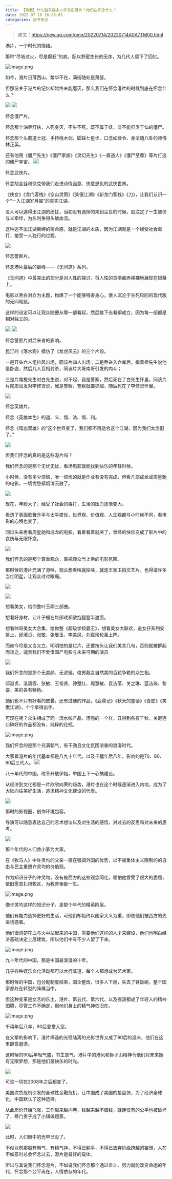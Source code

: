 ```yaml
---
title: 【转载】什么越来越多人怀念旧港片？他们在怀念什么？
date: 2022-07-18 16:28:03
categories: 读书笔记
---
```

>原文：https://new.qq.com/omn/20220714/20220714A0A7TM00.html

港片，一个时代的情结。

那种“尽皆过火，尽是癫狂”的疯，配以野蛮生长的无序，为几代人留下了回忆。

![image.png](https://upload-images.jianshu.io/upload_images/10024246-2a5b89a01ecdc2d8.png?imageMogr2/auto-orient/strip%7CimageView2/2/w/1240)

如今，港片日薄西山，繁华不在，满街随处是萧瑟。

但那份关于港片的记忆却始终未能磨灭，那么我们在怀念港片的时候到底在怀念什么？

![](https://upload-images.jianshu.io/upload_images/10024246-2d77bf64c9257e85.png?imageMogr2/auto-orient/strip%7CimageView2/2/w/1240)
![](https://upload-images.jianshu.io/upload_images/10024246-3cc07ca31aeb0f4b.png?imageMogr2/auto-orient/strip%7CimageView2/2/w/1240)

怀念僵尸片。

怀念那个油尽灯枯，人死身灭，不生不死，既不属于妖，又不能归类于仙的僵尸。

怀念那个头戴道士冠、手持桃木剑、脚踩七星步、口念如律令、身法随八卦的师傅林正英。

还有他用《僵尸先生》《僵尸家族》《灵幻先生》《一眉道人》《僵尸至尊》等片打造的僵尸宇宙。
![](https://upload-images.jianshu.io/upload_images/10024246-95d8c3860f5c0e86.png?imageMogr2/auto-orient/strip%7CimageView2/2/w/1240)

怀念武侠片。

怀念胡金铨和徐克带我们走进诗情画意、快意恩仇的武侠世界。

《侠女》《龙门客栈》《空山灵雨》《笑傲江湖》《新龙门客栈》《刀》，让我们认识一个“一入江湖岁月摧”的真实江湖。

没人可以逃得出江湖的纷扰，当初没有选择的来到尘世的时候，就注定了一生被侠与义牵绊，为名利争得头破血流。

这种逃不出江湖束缚的宿命感，就是江湖的本质，因为江湖就是一个经受社会毒打，接受一人独行的过程。

![](https://upload-images.jianshu.io/upload_images/10024246-7127f2d2a7fcc98a.png?imageMogr2/auto-orient/strip%7CimageView2/2/w/1240)

怀念警匪片。

怀念港片最后的巅峰——《无间道》系列。

《无间道》中最突出的部分是对人性的探讨，将人性的贪嗔痴赤裸裸地展现在银幕上。

电影以黑白对立为主题，构建了一个能够残害身心，使人沉沦于生死轮回的现代版的无间地狱。

这样的设定可以让观众随便从哪一部看起，然后接下去看都成立，因为每一部都是相对独立的。

![](https://upload-images.jianshu.io/upload_images/10024246-277abe88ac21b991.png?imageMogr2/auto-orient/strip%7CimageView2/2/w/1240)
![](https://upload-images.jianshu.io/upload_images/10024246-ebf6ee5d11bda780.png?imageMogr2/auto-orient/strip%7CimageView2/2/w/1240)

怀念警匪片对后来者的影响。

昆汀的《落水狗》模仿了《龙虎风云》的三个片段。

一是开头六人组拉风出场，同该片四人出场；二是乔进入仓库后，指着橙先生说他是卧底，然后几人互相射杀，同该片大哥南哥引发的内斗；

三是片尾橙先生对白先生说，对不起，我是警察，然后死在了白先生怀里，同该片片尾周润发对李修贤说，我是警察，警察就要抓贼，随后死在了李修贤怀里。

![](https://upload-images.jianshu.io/upload_images/10024246-7c9c45b60bfe3d7b.png?imageMogr2/auto-orient/strip%7CimageView2/2/w/1240)

怀念英雄片。

怀念《英雄本色》的道、义、悟、法、情、利。

怀念《喋血双雄》的“这个世界变了，我们都不再适合这个江湖，因为我们太念旧了。”

![](https://upload-images.jianshu.io/upload_images/10024246-7159e48ad8e40993.png?imageMogr2/auto-orient/strip%7CimageView2/2/w/1240)

但我们怀念的真的是这些港片吗？

我们怀念的是那个无忧无忧，看场电影就能找到快乐的年轻时候。

小时候，没有多少烦恼，唯一烦忧的就是作业有没有完成，但看几部成龙或周星驰的电影，一切忧愁都烟消云散了。

![](https://upload-images.jianshu.io/upload_images/10024246-c1a7bad0e97fdc99.png?imageMogr2/auto-orient/strip%7CimageView2/2/w/1240)

现在，年龄大了，经受了社会的毒打，生活的压力逐渐变大。

看透了表面歌舞升平与太平盛世，世界观、价值观、人生观都与小时候不同，看电影的心境也变了。

回过头来再看周星驰和成龙的电影，看着看着就哭了，曾经的快乐变成了影片中的哀伤与无限怀念。

![](https://upload-images.jianshu.io/upload_images/10024246-0156818e26d9ede2.png?imageMogr2/auto-orient/strip%7CimageView2/2/w/1240)

我们怀念的是那个尊重观众，真把观众当上帝的电影氛围。

那时候的港片充满了港味，观众想看啥就拍啥，就连王家卫拍文艺片，也得请许多当红明星，让观众过过眼瘾。

![](https://upload-images.jianshu.io/upload_images/10024246-6f9619e1d5d258cc.png?imageMogr2/auto-orient/strip%7CimageView2/2/w/1240)

![](https://upload-images.jianshu.io/upload_images/10024246-7f191478dc9a7530.png?imageMogr2/auto-orient/strip%7CimageView2/2/w/1240)

想看美女，给你整叶玉卿三部曲。

想看好身材，让叶子楣在每部戏都欲抱琵琶半遮面。

想看帅哥美女大合集，给你整《超级学校霸王》，想看美女大联欢，追女仔系列安排上，邱淑贞、张敏、张曼玉、李美凤、刘嘉玲轮番上阵。

而如今尽是又当又立，明明拍的是烂片，还要按头让我们美言几句，否则就被群起而攻之，谴责我们不爱惜国产电影与未来可期的演员

![](https://upload-images.jianshu.io/upload_images/10024246-dae02d93ca73ccdd.png?imageMogr2/auto-orient/strip%7CimageView2/2/w/1240)

我们怀念的是那个无美颜、无滤镜，俊男靓女自然美的百花争艳的众生相。

邱淑贞、温碧霞、张敏、王祖贤、钟楚红、周慧敏、袁洁莹、关之琳、蓝洁瑛、黎姿，美的各有特色。

她们也不只有好看的皮囊，还有过硬的作品，《鹿鼎记》《秋天的童话》《青蛇》《笑傲江湖》，个个拿得出手。

可现在呢？众生相成了同一流水线产品，漂亮的一个样，丑得到各有千秋，关键连口碑好的作品都没有，纯粹的花瓶。

![image.png](https://upload-images.jianshu.io/upload_images/10024246-b00277213f67a48e.png?imageMogr2/auto-orient/strip%7CimageView2/2/w/1240)

我们怀念的是那个充满朝气，有干劲且文化氛围浓重的浪漫时代。

大家看港片的年代基本都是八九十年代，以及千禧年后八年，影响的是70、80、90后三代人。
![](https://upload-images.jianshu.io/upload_images/10024246-ad3efca9704acee7.png?imageMogr2/auto-orient/strip%7CimageView2/2/w/1240)

八十年代的中国，改革开放伊始，举国上下一心搞建设。

从经济到文化都是一片欣欣向荣的趋势，港片也在这个时候逐渐进入内地，成为了大陆向往美好生活，追求精神文化建设的代表。


![](https://upload-images.jianshu.io/upload_images/10024246-77e318d768b9cf08.png?imageMogr2/auto-orient/strip%7CimageView2/2/w/1240)

那时的影视圈，创作环境包容。

导演可以随意表达自己的艺术想法以及对生活的感悟，对过去的反思和对未来的思考。

![](https://upload-images.jianshu.io/upload_images/10024246-d1d5779c0a2380a6.png?imageMogr2/auto-orient/strip%7CimageView2/2/w/1240)

那个年代的人们舍小家为大家。

在《牧马人》中许灵均的父亲一直在强调外国的优势，以不被集体主义限制的的自由与民主重塑许灵均的价值观。

作为知识分子的许灵均，没有被西方的这些观念同化，哪怕他曾受了很大的委屈，依旧愿意扎根牧区，为教育奉献一生。

![image.png](https://upload-images.jianshu.io/upload_images/10024246-febcec25d93fd831.png?imageMogr2/auto-orient/strip%7CimageView2/2/w/1240)

像许灵均这样的知识分子，是那个年代的精英阶层。

他们有能力选择更好的生活，可他们却始终以国家大义为重，即使他们被西方的先进诱惑着。

他们很清楚在血与火中站起来的中国，需要他们这样的人才来建设，他们也明白经济基础决定上层建筑，所以他们中有不少人留了下来。

![image.png](https://upload-images.jianshu.io/upload_images/10024246-3025391f3e5b0763.png?imageMogr2/auto-orient/strip%7CimageView2/2/w/1240)

九十年代的中国，那是中国最浪漫的十年。

几乎各种娱乐文化活动都可以大行其道，每个人都想成为艺术家。

那时候的中国，包分配制度结束，国企整改，很多人下岗，失去了铁饭碗，整个国家都处在转型的阵痛当中。

但这种变革是文艺的乐土，港片、第五代、第六代，以及摇滚都成了年轻人的精神图腾，尽管工作不确定，但他们身上的精气神依旧在。

![image.png](https://upload-images.jianshu.io/upload_images/10024246-677956cdac943368.png?imageMogr2/auto-orient/strip%7CimageView2/2/w/1240)

千禧年后八年，90后登堂入室。

在父辈的影响下，港片缔造的光怪陆离的光影世界又成了90后的温床，他们在这里肆意遨游。

这时候的90后年轻气盛，书生意气，港片中的港风和狮子山精神令他们对未来拥有无限梦想，那是他们最快乐的时光。

![](https://upload-images.jianshu.io/upload_images/10024246-246e0e2bea345cac.png?imageMogr2/auto-orient/strip%7CimageView2/2/w/1240)

可这一切在2008年之后都变了。

美国次贷危机引发的全球性金融危机，让中国成了美国的接盘侠，为了经济全球化，中国默认了这种选择。

从此房价开始飞涨，工作越来越内卷，钱越来越不值钱，就连仅有的公平也被破坏了，寒门贵子成了小镇做题家。

![](https://upload-images.jianshu.io/upload_images/10024246-044bd14dda14209b.png?imageMogr2/auto-orient/strip%7CimageView2/2/w/1240)

此时，人们眼中的光早已没了。

不似以前那般有朝气，有精气神，不得已躺平，不得已放弃阶级跨越的妄想，人在不如意时总会怀念过去，港片是最好的载体。

所以与其说我们怀念港片，不如说我们怀念那个通过奋斗、努力就能改变命运的年代，怀念那个公平尚在，人情依存的年代。
